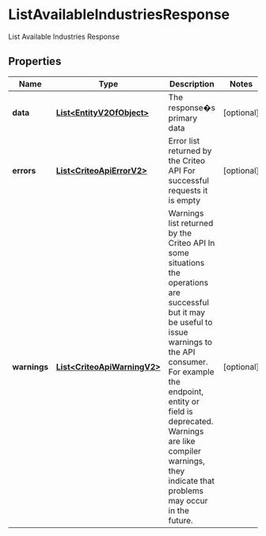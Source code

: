 

# ListAvailableIndustriesResponse

List Available Industries Response

## Properties

| Name | Type | Description | Notes |
|------------ | ------------- | ------------- | -------------|
|**data** | [**List&lt;EntityV2OfObject&gt;**](EntityV2OfObject.md) | The response�s primary data |  [optional] |
|**errors** | [**List&lt;CriteoApiErrorV2&gt;**](CriteoApiErrorV2.md) | Error list returned by the Criteo API  For successful requests it is empty |  [optional] |
|**warnings** | [**List&lt;CriteoApiWarningV2&gt;**](CriteoApiWarningV2.md) | Warnings list returned by the Criteo API  In some situations the operations are successful but it may be useful to issue warnings to the API consumer.  For example the endpoint, entity or field is deprecated. Warnings are like compiler warnings, they indicate that problems may occur in the future. |  [optional] |



